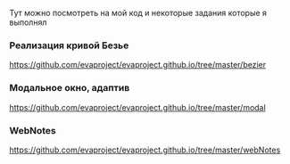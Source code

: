  Тут можно посмотреть на мой код и некоторые задания которые я выполнял
### Реализация кривой Безье
https://github.com/evaproject/evaproject.github.io/tree/master/bezier

### Модальное окно, адаптив
https://github.com/evaproject/evaproject.github.io/tree/master/modal

### WebNotes
https://github.com/evaproject/evaproject.github.io/tree/master/webNotes

